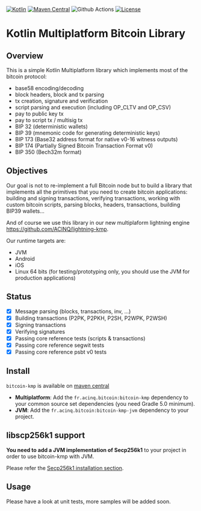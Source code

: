 [![Kotlin](https://img.shields.io/badge/Kotlin-1.6.21-blue.svg?style=flat&logo=kotlin)](http://kotlinlang.org)
[![Maven Central](https://img.shields.io/maven-central/v/fr.acinq.bitcoin/bitcoin-kmp)](https://search.maven.org/search?q=g:fr.acinq.bitcoin%20a:bitcoin-kmp*)
![Github Actions](https://github.com/ACINQ/bitcoin-kmp/actions/workflows/test.yml/badge.svg)
[![License](https://img.shields.io/badge/License-Apache%202.0-blue.svg)](https://github.com/ACINQ/bitcoin-kmp/blob/master/LICENSE)

# Kotlin Multiplatform Bitcoin Library

## Overview

This is a simple Kotlin Multiplatform library which implements most of the bitcoin protocol:

* base58 encoding/decoding
* block headers, block and tx parsing
* tx creation, signature and verification
* script parsing and execution (including OP_CLTV and OP_CSV)
* pay to public key tx
* pay to script tx / multisig tx
* BIP 32 (deterministic wallets)
* BIP 39 (mnemonic code for generating deterministic keys)
* BIP 173 (Base32 address format for native v0-16 witness outputs)
* BIP 174 (Partially Signed Bitcoin Transaction Format v0)
* BIP 350 (Bech32m format)

## Objectives

Our goal is not to re-implement a full Bitcoin node but to build a library that implements all the primitives that you need to create bitcoin applications: building and signing transactions, verifying transactions, working with custom bitcoin scripts, parsing blocks, headers, transactions, building BIP39 wallets...

And of course we use this library in our new multiplaform lightning engine https://github.com/ACINQ/lightning-kmp.

Our runtime targets are:

* JVM
* Android
* iOS
* Linux 64 bits (for testing/prototyping only, you should use the JVM for production applications)

## Status

* [X] Message parsing (blocks, transactions, inv, ...)
* [X] Building transactions (P2PK, P2PKH, P2SH, P2WPK, P2WSH)
* [X] Signing transactions
* [X] Verifying signatures
* [X] Passing core reference tests (scripts & transactions)
* [X] Passing core reference segwit tests
* [X] Passing core reference psbt v0 tests

## Install

`bitcoin-kmp` is available on [maven central](https://search.maven.org/search?q=g:fr.acinq.bitcoin%20a:bitcoin-kmp*)

* **Multiplatform**: Add the `fr.acinq.bitcoin:bitcoin-kmp` dependency to your common source set dependencies (you need Gradle 5.0 minimum).
* **JVM**: Add the `fr.acinq.bitcoin:bitcoin-kmp-jvm` dependency to your project.

## libscp256k1 support

**You need to add a JVM implementation of Secp256k1** to your project in order to use bitcoin-kmp with JVM.

Please refer the [Secp256k1 installation section](https://github.com/ACINQ/secp256k1-kmp#installation).

## Usage

Please have a look at unit tests, more samples will be added soon.
